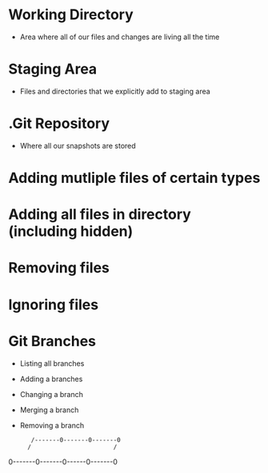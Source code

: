 # Working Directory
- Area where all of our files and changes are living all the time

# Staging Area
- Files and directories that we explicitly add to staging area

# .Git Repository
- Where all our snapshots are stored

# Adding mutliple files of certain types

# Adding all files in directory (including hidden)

# Removing files

# Ignoring files

# Git Branches

- Listing all branches
- Adding a branches
- Changing a branch
- Merging a branch
- Removing a branch
        
         /-------0-------0-------0
        /                       /
0-------0-------0------0-------0